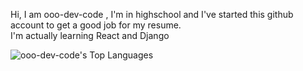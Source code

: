 Hi, I am ooo-dev-code </b>, I'm in highschool and I've started this github account to get a good job for my resume.                                                                                                     
I'm actually learning React and Django

![ooo-dev-code's Top Languages](https://github-readme-stats.vercel.app/api/top-langs/?username=ooo-dev-code&theme=vue-dark&show_icons=true&hide_border=false&layout=compact)
